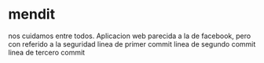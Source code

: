 mendit
======

nos cuidamos entre todos. Aplicacion web parecida a la de facebook, pero con referido a la seguridad
linea de primer commit
linea de segundo commit
linea de tercero commit
